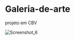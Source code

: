# Galeria-de-arte
projeto em CBV

![Screenshot_6](https://github.com/Fabio661/Galeria-de-arte/assets/125137802/0de1e1e3-fbac-45f9-af6e-9dea845f8222)

